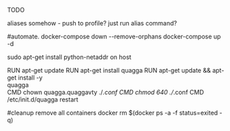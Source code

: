 TODO

aliases somehow - push to profile? just run alias command?

#automate.
docker-compose down --remove-orphans
docker-compose up -d


sudo apt-get install python-netaddr on host

RUN apt-get update
RUN apt-get install quagga
RUN apt-get update && apt-get install -y \
  quagga \
CMD chown quagga.quaggavty ./*.conf
CMD chmod 640 ./*.conf
CMD /etc/init.d/quagga restart


#cleanup remove all containers
docker rm $(docker ps -a -f status=exited -q)